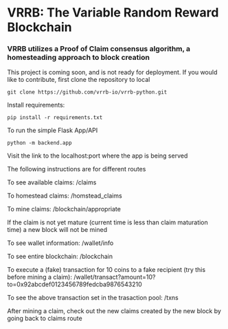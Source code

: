 # VRRB: The Variable Random Reward Blockchain

### VRRB utilizes a Proof of Claim consensus algorithm, a homesteading approach to block creation

This project is coming soon, and is not ready for deployment. If you would like to contribute, first
clone the repository to local

```
git clone https://github.com/vrrb-io/vrrb-python.git
```

Install requirements:

```
pip install -r requirements.txt
```

To run the simple Flask App/API

```
python -m backend.app
```

Visit the link to the localhost:port where the app is being served

The following instructions are for different routes

To see available claims:
    /claims

To homestead claims:
    /homstead_claims

To mine claims:
    /blockchain/appropriate

If the claim is not yet mature (current time is less than 
claim maturation time) a new block will not be mined

To see wallet information:
    /wallet/info

To see entire blockchain:
    /blockchain

To execute a (fake) transaction for 10  coins to a fake recipient (try this before mining a claim):
    /wallet/transact?amount=10?to=0x92abcdef0123456789fedcba9876543210

To see the above transaction set in the trasaction pool:
    /txns

After mining a claim, check out the new claims created by the new block by going back to claims route